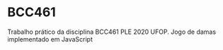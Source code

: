 # BCC461
Trabalho prático da disciplina BCC461 PLE 2020 UFOP. Jogo de damas implementado em JavaScript

